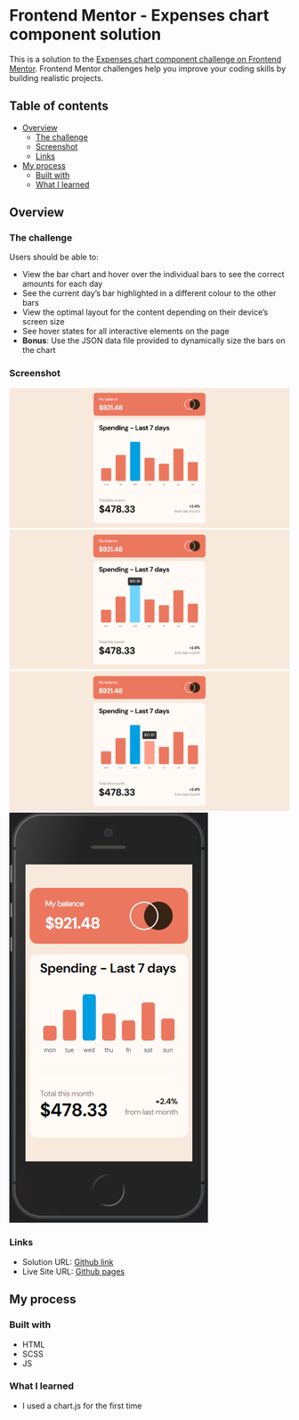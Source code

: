 # Frontend Mentor - Expenses chart component solution

This is a solution to the [Expenses chart component challenge on Frontend Mentor](https://www.frontendmentor.io/challenges/expenses-chart-component-e7yJBUdjwt). Frontend Mentor challenges help you improve your coding skills by building realistic projects. 

## Table of contents

- [Overview](#overview)
  - [The challenge](#the-challenge)
  - [Screenshot](#screenshot)
  - [Links](#links)
- [My process](#my-process)
  - [Built with](#built-with)
  - [What I learned](#what-i-learned)

## Overview

### The challenge

Users should be able to:

- View the bar chart and hover over the individual bars to see the correct amounts for each day
- See the current day’s bar highlighted in a different colour to the other bars
- View the optimal layout for the content depending on their device’s screen size
- See hover states for all interactive elements on the page
- **Bonus**: Use the JSON data file provided to dynamically size the bars on the chart

### Screenshot

![First look](./images/main.png)
![Highest bar hover](./images/highest.png)
![Normal bar hover](./images/normal.png)
![Phone resolution](./images/phone.png)

### Links

- Solution URL: [Github link](https://github.com/Mrozv/expensesChartComponent)
- Live Site URL: [Github pages](https://mrozv.github.io/expensesChartComponent/)

## My process

### Built with

- HTML
- SCSS
- JS

### What I learned

- I used a chart.js for the first time

